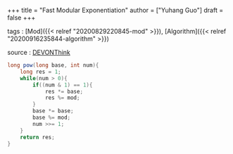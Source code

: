 +++
title = "Fast Modular Exponentiation"
author = ["Yuhang Guo"]
draft = false
+++

tags
: [Mod]({{< relref "20200829220845-mod" >}}), [Algorithm]({{< relref "20200916235844-algorithm" >}})

source
: [DEVONThink](x-devonthink-item://5C203F39-E8D5-4AC0-98BF-87372FFEDBDE)

<!--listend-->

```java
long pow(long base, int num){
    long res = 1;
    while(num > 0){
        if((num & 1) == 1){
            res *= base;
            res %= mod;
        }
        base *= base;
        base %= mod;
        num >>= 1;
    }
    return res;
}
```
